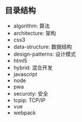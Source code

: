 ## 目录结构

- algorithm: 算法
- architecture: 架构
- css3
- data-structure: 数据结构
- design-patterns: 设计模式
- html5
- hybrid: 混合开发
- javascript
- node
- pwa
- securoty: 安全
- tcpip: TCP/IP
- vue
- webpack

